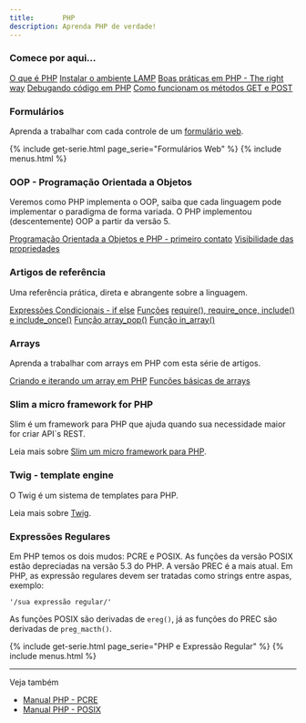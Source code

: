 ```yaml
---
title:       PHP
description: Aprenda PHP de verdade!
---
```


<script type="application/ld+json">
{
  "@context": "http://schema.org",
  "@type": "Course",
  "name": "Curso prático da linguagem de programação PHP",
  "description": "Aprenda PHP de verdade!",
  "provider": {
    "@type": "Organization",
    "name": "Devfuria",
    "sameAs": "http://www.facebook.com/devfuria/"
  }
}
</script>

### Comece por aqui...

<div class="list-group">
    <a href="/php/o-que-e-php/" class="list-group-item">O que é PHP</a>
    <a href="/php/instalando-o-ambiente/" class="list-group-item">Instalar o ambiente LAMP</a>
    <a href="/php/phptherightway/" class="list-group-item">Boas práticas em PHP - The right way</a>
    <a href="/php/debugando/" class="list-group-item">Debugando código em PHP</a>
    <a href="/php/como-funcionam-os-metodos-get-e-post/" class="list-group-item">Como funcionam os métodos GET e POST</a>
</div>



### Formulários

Aprenda a trabalhar com cada controle de um [formulário web](/php/forms/).

{% include get-serie.html page_serie="Formulários Web" %} 
{% include menus.html %} 



### OOP - Programação Orientada a Objetos

Veremos como PHP implementa o OOP, saiba que cada linguagem pode implementar o paradigma de forma variada. O PHP 
implementou (descentemente) OOP a partir da versão 5.

<div class="list-group">
    <a href="/php/oop-primeiro-contato/" class="list-group-item">Programação Orientada a Objetos e PHP - primeiro contato</a>
    <a href="/php/oop-visibilidade/" class="list-group-item">Visibilidade das propriedades</a>
</div>



### Artigos de referência

Uma referência prática, direta e abrangente sobre a linguagem.

<div class="list-group">
    <a href="/php/refs/if-else/" class="list-group-item">Expressões Condicionais - if else</a>
    <a href="/php/refs/funcoes/" class="list-group-item">Funções</a>
    <a href="/php/refs/require/" class="list-group-item">require(), require_once, include() e include_once()</a>
    <a href="/php/refs/array_pop/" class="list-group-item">Função array_pop()</a>
    <a href="/php/refs/in_array/" class="list-group-item">Função in_array()</a>
</div>



### Arrays

Aprenda a trabalhar com arrays em PHP com esta série de artigos.

<div class="list-group">
    <a href="/php/criando-iterando-um-array/" class="list-group-item">Criando e iterando um array em PHP</a>
    <a href="/php/arrays-funcoes-basicas/" class="list-group-item">Funções básicas de arrays</a>
</div>



### Slim a micro framework for PHP

Slim é um framework para PHP que ajuda quando sua necessidade maior for criar API`s REST.

Leia mais sobre [Slim um micro framework para PHP](/php/php-slim-framework/).



### Twig - template engine

O Twig é um sistema de templates para PHP.

Leia mais sobre [Twig](/php/twig/).



### Expressões Regulares

Em PHP temos os dois mudos: PCRE e POSIX. As funções da versão POSIX estão depreciadas na versão 5.3 do PHP. A versão 
PREC é a mais atual. Em PHP, as expressão regulares devem ser tratadas como strings entre aspas, exemplo:

    '/sua expressão regular/'

As funções POSIX são derivadas de `ereg()`, já as funções do PREC são derivadas de `preg_macth()`.


{% include get-serie.html page_serie="PHP e Expressão Regular" %} 
{% include menus.html %} 

- - -

Veja também

- [Manual PHP - PCRE](http://www.php.net/manual/pt_BR/book.pcre.php "link-externo")
- [Manual PHP - POSIX](http://www.php.net/manual/en/reference.pcre.pattern.posix.php "link-externo")

